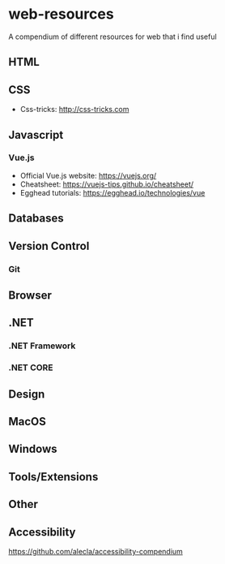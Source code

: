 # web-resources
A compendium of different resources for web that i find useful

## HTML

## CSS
* Css-tricks: http://css-tricks.com

## Javascript

### Vue.js
* Official Vue.js website: https://vuejs.org/
* Cheatsheet: https://vuejs-tips.github.io/cheatsheet/
* Egghead tutorials: https://egghead.io/technologies/vue 

## Databases

## Version Control

### Git

## Browser

## .NET

### .NET Framework

### .NET CORE

## Design

## MacOS

## Windows

## Tools/Extensions

## Other

## Accessibility
https://github.com/alecla/accessibility-compendium

